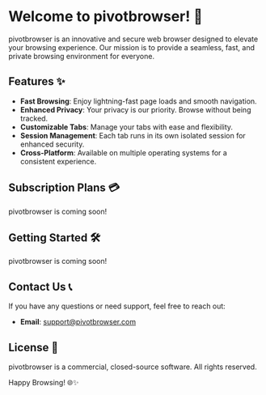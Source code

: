 # Welcome to pivotbrowser! 🚀

pivotbrowser is an innovative and secure web browser designed to elevate your browsing experience. Our mission is to provide a seamless, fast, and private browsing environment for everyone.

## Features ✨

- **Fast Browsing**: Enjoy lightning-fast page loads and smooth navigation.
- **Enhanced Privacy**: Your privacy is our priority. Browse without being tracked.
- **Customizable Tabs**: Manage your tabs with ease and flexibility.
- **Session Management**: Each tab runs in its own isolated session for enhanced security.
- **Cross-Platform**: Available on multiple operating systems for a consistent experience.

## Subscription Plans 💳

pivotbrowser is coming soon!

## Getting Started 🛠️

pivotbrowser is coming soon!

## Contact Us 📞

If you have any questions or need support, feel free to reach out:

- **Email**: support@pivotbrowser.com

## License 📄

pivotbrowser is a commercial, closed-source software. All rights reserved.

Happy Browsing! 🌐✨
